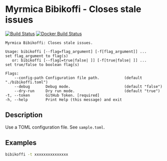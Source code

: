 # Myrmica Bibikoffi - Closes stale issues

[![Build Status](https://travis-ci.org/containous/bibikoffi.svg?branch=master)](https://travis-ci.org/containous/bibikoffi)
[![Docker Build Status](https://img.shields.io/docker/build/containous/bibikoffi.svg)](https://hub.docker.com/r/containous/bibikoffi/builds/)


```shell
Myrmica Bibikoffi: Closes stale issues.

Usage: bibikoffi [--flag=flag_argument] [-f[flag_argument]] ...     set flag_argument to flag(s)
   or: bibikoffi [--flag[=true|false| ]] [-f[true|false| ]] ...     set true/false to boolean flag(s)

Flags:
    --config-path Configuration file path.           (default "./bibikoffi.toml")
    --debug       Debug mode.                        (default "false")
    --dry-run     Dry run mode.                      (default "true")
-t, --token       GitHub Token. [required]           
-h, --help        Print Help (this message) and exit
```

## Description

Use a TOML configuration file. See `sample.toml`.

## Examples

```bash
bibikoffi -t xxxxxxxxxxxxxxx
```
